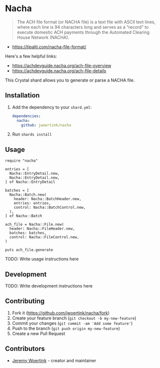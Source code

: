 # Nacha

> The ACH file format (or NACHA file) is a text file with ASCII text lines, where each line is 94 characters long and serves as a “record” to execute domestic ACH payments through the Automated Clearing House Network (NACHA).
- https://tipalti.com/nacha-file-format/

Here's a few helpful links:
- https://achdevguide.nacha.org/ach-file-overview
- https://achdevguide.nacha.org/ach-file-details

This Crystal shard allows you to generate or parse a NACHA file.

## Installation

1. Add the dependency to your `shard.yml`:

   ```yaml
   dependencies:
     nacha:
       github: jwoertink/nacha
   ```

2. Run `shards install`

## Usage

```crystal
require "nacha"

entries = [
  Nacha::EntryDetail.new,
  Nacha::EntryDetail.new,
] of Nacha::EntryDetail

batches = [
  Nacha::Batch.new(
    header: Nacha::BatchHeader.new,
    entries: entries,
    control: Nacha::BatchControl.new,
  ),
] of Nacha::Batch

ach_file = Nacha::File.new(
  header: Nacha::FileHeader.new,
  batches: batches,
  control: Nacha::FileControl.new,
)

puts ach_file.generate
```

TODO: Write usage instructions here

## Development

TODO: Write development instructions here

## Contributing

1. Fork it (<https://github.com/jwoertink/nacha/fork>)
2. Create your feature branch (`git checkout -b my-new-feature`)
3. Commit your changes (`git commit -am 'Add some feature'`)
4. Push to the branch (`git push origin my-new-feature`)
5. Create a new Pull Request

## Contributors

- [Jeremy Woertink](https://github.com/jwoertink) - creator and maintainer

